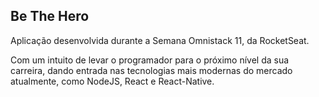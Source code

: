 ## Be The Hero
Aplicação desenvolvida durante a Semana Omnistack 11, da RocketSeat. 

Com um intuito de levar o programador para o próximo nível da sua carreira, dando entrada nas tecnologias mais modernas do mercado atualmente, como NodeJS, React e React-Native.

